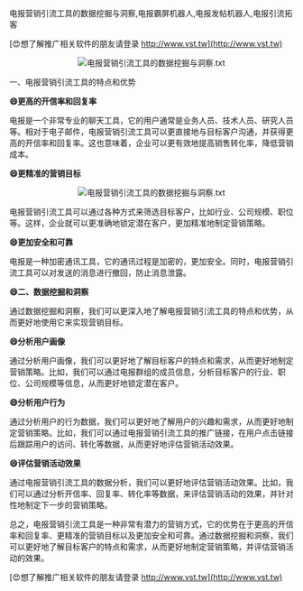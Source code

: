 电报营销引流工具的数据挖掘与洞察,电报霸屏机器人,电报发帖机器人,电报引流拓客

[😍想了解推广相关软件的朋友请登录 http://www.vst.tw](http://www.vst.tw)

 <center><img src="https://vst.tw/MP4/tuiguang/png/1.png" alt="电报营销引流工具的数据挖掘与洞察.txt"></center>

一、电报营销引流工具的特点和优势

**😄更高的开信率和回复率**

电报是一个非常专业的聊天工具，它的用户通常是业务人员、技术人员、研究人员等。相对于电子邮件，电报营销引流工具可以更直接地与目标客户沟通，并获得更高的开信率和回复率。这也意味着，企业可以更有效地提高销售转化率，降低营销成本。

**😄更精准的营销目标**

 <center><img src="https://vst.tw/MP4/tuiguang/png/0.png" alt="电报营销引流工具的数据挖掘与洞察.txt"></center>

电报营销引流工具可以通过各种方式来筛选目标客户，比如行业、公司规模、职位等。这样，企业就可以更准确地锁定潜在客户，更加精准地制定营销策略。

**😄更加安全和可靠**

电报是一种加密通讯工具，它的通讯过程是加密的，更加安全。同时，电报营销引流工具可以对发送的消息进行撤回，防止消息泄露。

**😄二、数据挖掘和洞察**

通过数据挖掘和洞察，我们可以更深入地了解电报营销引流工具的特点和优势，从而更好地使用它来实现营销目标。

**😄分析用户画像**

通过分析用户画像，我们可以更好地了解目标客户的特点和需求，从而更好地制定营销策略。比如，我们可以通过电报群组的成员信息，分析目标客户的行业、职位、公司规模等信息，从而更好地锁定潜在客户。

**😄分析用户行为**

通过分析用户的行为数据，我们可以更好地了解用户的兴趣和需求，从而更好地制定营销策略。比如，我们可以通过电报营销引流工具的推广链接，在用户点击链接后跟踪用户的访问、转化等数据，从而更好地评估营销活动效果。

**😄评估营销活动效果**

通过电报营销引流工具的数据分析，我们可以更好地评估营销活动效果。比如，我们可以通过分析开信率、回复率、转化率等数据，来评估营销活动的效果，并针对性地制定下一步的营销策略。

总之，电报营销引流工具是一种非常有潜力的营销方式，它的优势在于更高的开信率和回复率、更精准的营销目标以及更加安全和可靠。通过数据挖掘和洞察，我们可以更好地了解目标客户的特点和需求，从而更好地制定营销策略，并评估营销活动的效果。

[😍想了解推广相关软件的朋友请登录 http://www.vst.tw](http://www.vst.tw)



